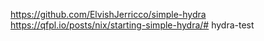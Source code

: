 https://github.com/ElvishJerricco/simple-hydra
https://qfpl.io/posts/nix/starting-simple-hydra/# hydra-test
